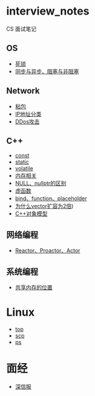 # interview_notes
CS 面试笔记

## OS

- [死锁](./os/死锁.md)
- [同步与异步、阻塞与非阻塞](./os/同步与异步、阻塞与非阻塞.md)

## Network

- [粘包](./network/粘包.md)
- [IP地址分类](./network/IP地址分类/IP地址分类.md)
- [DDos攻击](./network/DDos.md)

## C++

- [const](./cpp/const.md)
- [static](./cpp/static.md)
- [volatile](./cpp/volatile.md)
- [内存相关](./cpp/memory/memory.md)
- [NULL、nullptr的区别](./cpp/nullptr.md)
- [虚函数](./cpp/virtual.md)
- [bind、function、placeholder](./cpp/memory/bind_function_placeholder.md)
- [为什么vector扩容为2倍](./cpp/vector/vector_memory.md))
- [C++对象模型](./cpp/memory/object_model.md)

## 网络编程

- [Reactor、Proactor、Actor](./network_progaming/Reactor、Proactor、Actor.md)

## 系统编程

- [共享内存的位置](./system_programing/shared_memory/shared_memory.md)

# Linux

- [top](./linux/top.README)
- [scp](./linux/scp.README)
- [ps](./linux/ps.README)

# 面经

- [深信服](./Interview_problems/深信服.md)

